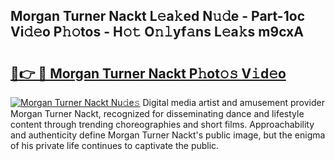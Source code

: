 ## Morgan Turner Nackt L𝚎a𝚔ed N𝚞𝚍e - Part-1oc Vi𝚍𝚎o P𝚑𝚘tos - H𝚘𝚝 O𝚗𝚕yf𝚊ns L𝚎a𝚔s m9cxA

# <h2><a href="http://kfeb8r8.oniu.top/?m=Morgan+Turner+Nackt">🔗👉 🔴 Morgan Turner Nackt P𝚑ot𝚘𝚜 V𝚒d𝚎o</a></h2>

[![Morgan Turner Nackt Nu𝚍e𝚜](https://i.imgur.com/0qMVB7G.gif)](http://kfeb8r8.oniu.top/?m=Morgan+Turner+Nackt)
Digital media artist and amusement provider Morgan Turner Nackt, recognized for disseminating dance and lifestyle content through trending choreographies and short films. Approachability and authenticity define Morgan Turner Nackt's public image, but the enigma of his private life continues to captivate the public.  
